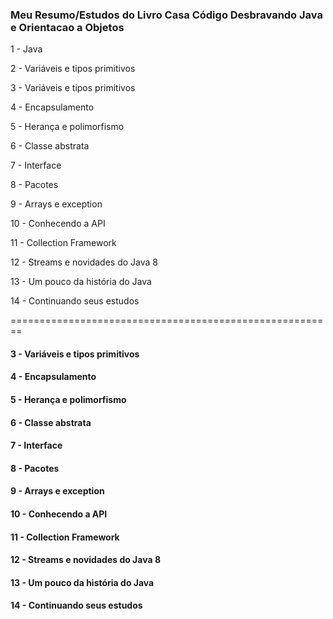 ### Meu Resumo/Estudos do Livro Casa Código Desbravando Java e Orientacao a Objetos

1 - Java

2 - Variáveis e tipos primitivos

3 - Variáveis e tipos primitivos

4 - Encapsulamento

5 - Herança e polimorfismo

6 - Classe abstrata

7 - Interface

8 - Pacotes

9 - Arrays e exception

10 - Conhecendo a API

11 - Collection Framework

12 - Streams e novidades do Java 8

13 - Um pouco da história do Java

14 - Continuando seus estudos

========================================================


#### 3 - Variáveis e tipos primitivos

#### 4 - Encapsulamento

#### 5 - Herança e polimorfismo

#### 6 - Classe abstrata

#### 7 - Interface

#### 8 - Pacotes

#### 9 - Arrays e exception

#### 10 - Conhecendo a API

#### 11 - Collection Framework

#### 12 - Streams e novidades do Java 8

#### 13 - Um pouco da história do Java

#### 14 - Continuando seus estudos
